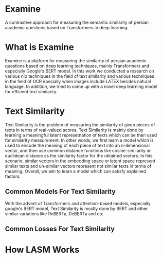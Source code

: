 # Examine
A contrastive approach for measuring the semantic similarity of persian academic questions based on Transformers in deep learning.

# What is Examine
Examine is a platform for measuring the similarity of persian academic questions based on deep learning techniques, mainly Transformers and especially Google's BERT model. In this work we conducted a research on various nlp techniques in the field of text similarity and various techniques in the field of OCR epecially when images include LATEX besides natural language. In addition, we tried to come up with a novel deep learning model for efficient text similarity.

# Text Similarity
Text Similarity is the problem of measuring the similarity of given pieces of texts in terms of real-valued scores. Text Similarity is mainly done by learning a meaningful latent represetnation of texts which can be then used for similarity measurement. In other words, we first learn a model which is used to encode the meaning of each piece of text into an n-dimensional vector, and then use common distance functions like cosine-similarity or euclidean distance as the similarity factor for the obtained vectors. In this scenario, similar vectors in the embedding space or latent space represent similar texts and un-similar vectors represent not similar texts in terms of meaning. Overall, we aim to learn a model which can satisfy explained factors.

## Common Models For Text Similarity
With the advent of Transformers and attention-based models, especially google's BERT model, Text Similarity is mostly done by BERT and other similar variations like RoBERTa, DeBERTa and etc. 

## Common Losses For Text Similarity


# How LASM Works


<!-- https://user-images.githubusercontent.com/58986949/115314310-805b2780-a1a7-11eb-8558-648a367ea231.mp4 -->
